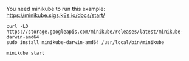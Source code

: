 
You need minikube to run this example: 
https://minikube.sigs.k8s.io/docs/start/


```
curl -LO https://storage.googleapis.com/minikube/releases/latest/minikube-darwin-amd64
sudo install minikube-darwin-amd64 /usr/local/bin/minikube

minikube start

```